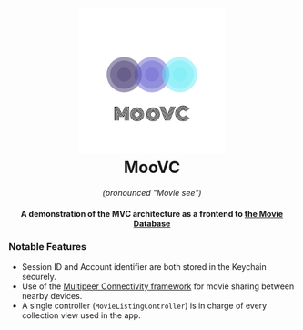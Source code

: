 <h1 align="center">
  <img src="icons/moovc.png" alt="Moo VC" width="256" height="256"/><br>
  MooVC
</h1>

<p align="center"><em>(pronounced "Movie see")</em></p>

<h4 align="center">A demonstration of the MVC architecture as a frontend to <a href="https://www.themoviedb.org/">the Movie Database</a></h4>

### Notable Features

- Session ID and Account identifier are both stored in the Keychain securely.
- Use of the [Multipeer Connectivity
  framework](https://developer.apple.com/documentation/multipeerconnectivity)
  for movie sharing between nearby devices.
- A single controller (`MovieListingController`) is in charge of every
  collection view used in the app.
